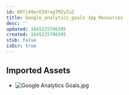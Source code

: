 ```yaml
---
id: BXYj49wrES9ragTM2yZuZ
title: Google_analytics_goals Jpg Resources
desc: ''
updated: 1645225706395
created: 1645225706395
stub: false
isDir: true
---
```

## Imported Assets
- ![Google Analytics Goals.jpg](/assets/google-analytics-goals.jpg)
